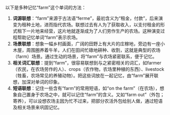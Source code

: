 以下是多种记忆“farm”这个单词的方法：
1. **词源联想**：“farm”来源于古法语“ferme”，最初含义为“租金，付款”，后来演变为租种土地，进而指代农场。联想过去有人为了获取收入，以支付租金的形式租下一片地来经营，这片地就逐渐成为了人们劳作生产的农场。这种演变过程帮助记忆单词“farm”表示农场。
2. **场景联想**：想象一幅乡村画面，广阔的田野上有大片的庄稼地，旁边有一座小木屋，周围圈养着牛羊，人们在田间忙碌地耕种、收割，这就是典型的农场（farm）场景。通过生动的场景，将“farm”与农场紧密联系，便于记忆。
3. **相关词汇联想**：提到“farm”，很容易联想到与之紧密相关的词汇，如farmer（农民，在农场劳作的人）、crops（农作物，农场里种植的东西）、livestock（牲畜，农场常见的养殖动物）。把这些词放在一起记忆，由“farm”展开联想，加深对单词的印象。
4. **短语联想**：记住一些含有“farm”的常用短语，如“on the farm”（在农场），想象自己置身于农场之中，就可以记住“farm”的含义。又如“farm out”（外包；寄养），可以设想农场主因为忙不过来，把部分农活外包给别人做，通过短语及相关场景来巩固记忆。 